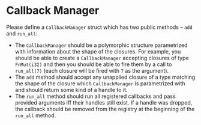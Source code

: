 # Callback Manager

Please define a `CallbackManager` struct which has two public methods – `add` and `run_all`:

- The `CallbackManager` should be a polymorphic structure parametrized with information about the
  shape of the closures. For example, you should be able to create a `CallbackManager` accepting
  closures of type `FnMut(i32)` and then you should be able to fire them by a call to `run_all(7)`
  (each closure will be fired with `7` as the argument).
- The `add` method should accept any unapplied closure of a type matching the shape of the closure
  which `CallbackManager` is parametrized with and should return some kind of a handle to it.
- The `run_all` method should run all registered callbacks and pass provided arguments iff their 
  handles still exist. If a handle was dropped, the callback should be removed from the registry 
  at the beginning of the `run_all` method.
